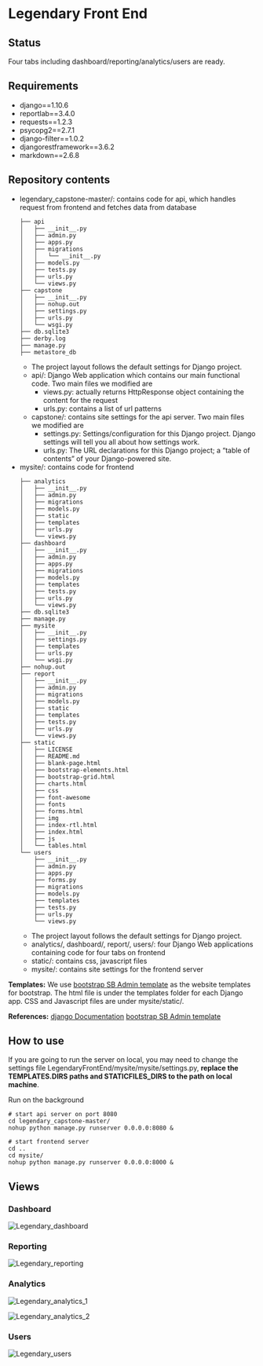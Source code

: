 # Legendary Front End
## Status
Four tabs including dashboard/reporting/analytics/users are ready.

## Requirements
- django==1.10.6
- reportlab==3.4.0
- requests==1.2.3
- psycopg2==2.7.1
- django-filter==1.0.2
- djangorestframework==3.6.2
- markdown==2.6.8


## Repository contents
- legendary_capstone-master/: contains code for api, which handles request from frontend and fetches data from database
  ```
  ├── api
  │   ├── __init__.py
  │   ├── admin.py
  │   ├── apps.py
  │   ├── migrations
  │   │   └── __init__.py
  │   ├── models.py
  │   ├── tests.py
  │   ├── urls.py
  │   └── views.py
  ├── capstone
  │   ├── __init__.py
  │   ├── nohup.out
  │   ├── settings.py
  │   ├── urls.py
  │   └── wsgi.py
  ├── db.sqlite3
  ├── derby.log
  ├── manage.py
  ├── metastore_db
  ```
  - The project layout follows the default settings for Django project.
  - api/: Django Web application which contains our main functional code. Two main files we modified are
    - views.py: actually returns HttpResponse object containing the content for the request
    - urls.py: contains a list of url patterns
  - capstone/: contains site settings for the api server. Two main files we modified are
    - settings.py: Settings/configuration for this Django project. Django settings will tell you all about how settings work.
    - urls.py: The URL declarations for this Django project; a “table of contents” of your Django-powered site.
- mysite/: contains code for frontend
  ```
  ├── analytics
  │   ├── __init__.py
  │   ├── admin.py
  │   ├── migrations
  │   ├── models.py
  │   ├── static
  │   ├── templates
  │   ├── urls.py
  │   └── views.py
  ├── dashboard
  │   ├── __init__.py
  │   ├── admin.py
  │   ├── apps.py
  │   ├── migrations
  │   ├── models.py
  │   ├── templates
  │   ├── tests.py
  │   ├── urls.py
  │   └── views.py
  ├── db.sqlite3
  ├── manage.py
  ├── mysite
  │   ├── __init__.py
  │   ├── settings.py
  │   ├── templates
  │   ├── urls.py
  │   └── wsgi.py
  ├── nohup.out
  ├── report
  │   ├── __init__.py
  │   ├── admin.py
  │   ├── migrations
  │   ├── models.py
  │   ├── static
  │   ├── templates
  │   ├── tests.py
  │   ├── urls.py
  │   └── views.py
  ├── static
  │   ├── LICENSE
  │   ├── README.md
  │   ├── blank-page.html
  │   ├── bootstrap-elements.html
  │   ├── bootstrap-grid.html
  │   ├── charts.html
  │   ├── css
  │   ├── font-awesome
  │   ├── fonts
  │   ├── forms.html
  │   ├── img
  │   ├── index-rtl.html
  │   ├── index.html
  │   ├── js
  │   └── tables.html
  └── users
      ├── __init__.py
      ├── admin.py
      ├── apps.py
      ├── forms.py
      ├── migrations
      ├── models.py
      ├── templates
      ├── tests.py
      ├── urls.py
      └── views.py
  ```
  - The project layout follows the default settings for Django project.
  - analytics/, dashboard/, report/, users/: four Django Web applications containing code for four tabs on frontend
  - static/: contains css, javascript files
  - mysite/: contains site settings for the frontend server
    ​

**Templates:**
We use [bootstrap SB Admin template](https://startbootstrap.com/template-overviews/sb-admin/) as the website templates for bootstrap. The html file is under the templates folder for each Django app. CSS and Javascript files are under mysite/static/.


**References:**
[django Documentation](https://docs.djangoproject.com/en/1.10/intro/)
[bootstrap SB Admin template](https://startbootstrap.com/template-overviews/sb-admin/)


## How to use
If you are going to run the server on local, you may need to change the settings file LegendaryFrontEnd/mysite/mysite/settings.py, **replace the TEMPLATES.DIRS paths and STATICFILES_DIRS to the path on local machine**.

Run on the background
```
# start api server on port 8080
cd legendary_capstone-master/
nohup python manage.py runserver 0.0.0.0:8080 &

# start frontend server
cd ..
cd mysite/
nohup python manage.py runserver 0.0.0.0:8000 &
```

## Views

### Dashboard

![Legendary_dashboard](views/Legendary_dashboard.png)

### Reporting

![Legendary_reporting](views/Legendary_reporting.png)

### Analytics

![Legendary_analytics_1](views/Legendary_analytics_1.png)

![Legendary_analytics_2](views/Legendary_analytics_2.png)

### Users

![Legendary_users](views/Legendary_users.png)
